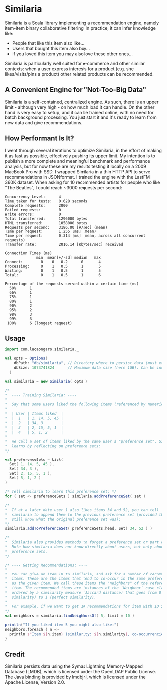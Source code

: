 # Similaria

Similaria is a Scala library implementing a recommendation engine, namely
item-item binary collaborative filtering. In practice, it can infer knowledge
like:

  - People that like this item also like...
  - Users that bought this item also buy...
  - If you loved this item you may also love these other ones...

Similaria is particularly well suited for e-commerce and other similar
contexts: when a user express interests for a product (e.g. she
likes/visits/pins a product) other related products can be recommended.


## A Convenient Engine for "Not-Too-Big Data"

Similaria is a self-contained, centralized engine. As such, there is an upper
limit - although very high - on how much load it can handle. On the other hand
is very easy to setup, and it can be trained online, with no need for batch
background processing. You just start it and it's ready to learn from new data
and give recommendations.


## How Performant Is It?

I went through several iterations to optimize Similaria, in the effort of making
it as fast as possible, effectively pushing its upper limit. My intention is to
publish a more complete and meaningful benchmark and performance analysis, but
for now these are my results testing it locally on a 2009 MacBook Pro with SSD.
I wrapped Similaria in a thin HTTP API to serve recommendations in JSONformat. I
trained the engine with the LastFM 360K dataset. When asking for 10 recommended
artists for people who like "The Beatles", I could reach ~3000 requests per
second:

    Concurrency Level:      4
    Time taken for tests:   0.628 seconds
    Complete requests:      2000
    Failed requests:        0
    Write errors:           0
    Total transferred:      1296000 bytes
    HTML transferred:       1058000 bytes
    Requests per second:    3186.00 [#/sec] (mean)
    Time per request:       1.255 [ms] (mean)
    Time per request:       0.314 [ms] (mean, across all concurrent requests)
    Transfer rate:          2016.14 [Kbytes/sec] received

    Connection Times (ms)
                  min  mean[+/-sd] median   max
    Connect:        0    0   0.2      0       4
    Processing:     0    1   0.5      1       5
    Waiting:        0    1   0.5      1       5
    Total:          0    1   0.5      1       6

    Percentage of the requests served within a certain time (ms)
      50%      1
      66%      1
      75%      1
      80%      1
      90%      2
      95%      2
      98%      3
      99%      3
     100%      6 (longest request)


## Usage

```scala
import com.lucaongaro.similaria._

val opts = Options(
    dbPath: "db/similaria", // Directory where to persist data (must exist)
    dbSize: 1073741824      // Maximum data size (here 1GB). Can be increased later.
  )

val similaria = new Similaria( opts )

/*
*  ---- Training Similaria: ----
*
*  Say that some users liked the following items (referenced by numeric IDs):
*
*  | User | Items liked  |
*  |  1   | 1, 14, 5, 45 |
*  |  2   | 34, 3        |
*  |  3   | 2, 15, 5, 1  |
*  |  4   | 5, 1, 2      |
*
*  We call a set of items liked by the same user a "preference set". Similaria
*  learns by reflecting on preference sets:
*/

val preferenceSets = List(
  Set( 1, 14, 5, 45 ),
  Set( 34, 3 ),
  Set( 2, 15, 5, 1 ),
  Set( 5, 1, 2 )
)

/* Tell similaria to learn this preference set: */
for ( set <- preferenceSets ) similaria.addPreferenceSet( set )

/*
*  If at a later date user 1 also likes items 34 and 52, you can tell
*  similaria to append them to the previous preference set (provided that you
*  still know what the original preference set was):
*/
similaria.addToPreferenceSet( preferenceSets.head, Set( 34, 52 ) )

/*
*  Similaria also provides methods to forget a preference set or part of it.
*  Note how similaria does not know directly about users, but only about
*  preference sets.
*/

/* ---- Getting Recommendations: ----
*
*  You can give an item ID to similaria, and ask for a number of recommended
*  items. These are the items that tend to co-occur in the same preference sets
*  as the given item. We call these items the "neighbors" of the reference
*  item. The recommended items are instances of the `Neighbor` case class, and
*  ordered by a similarity measure (Jaccard distance) that goes from 0 (no
*  similarity) to 1 (perfect similarity).
*
*  For example, if we want to get 10 recommendations for item with ID 5:
*/
val neighbors = similaria.findNeighborsOf( 5, limit = 10 )

println("If you liked item 5 you might also like:")
neighbors.foreach { n =>
  println s"Item ${n.item} (similarity: ${n.similarity}, co-occurrencies: ${n.coOccurrencies})"
}
```

## Credit

Similaria persists data using the Symas Lightning Memory-Mapped Database
(LMDB), which is licensed under the OpenLDAP Public License. The Java binding
is provided by lmdbjni, which is licensed under the Apache License, Version
2.0.
